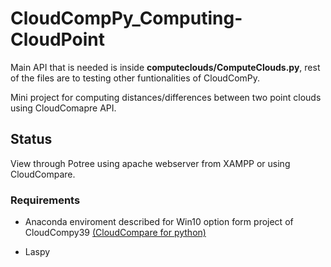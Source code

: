 <!-- [![Total Downloads](https://poser.pugx.org/aimeos/aimeos-typo3/d/total.svg)](https://packagist.org/packages/aimeos/aimeos-typo3) -->
<!-- [![Scrutinizer Code Quality](https://scrutinizer-ci.com/g/aimeos/aimeos-typo3/badges/quality-score.png?b=master)](https://scrutinizer-ci.com/g/aimeos/aimeos-typo3/?branch=master) -->
<!-- [![License](https://poser.pugx.org/aimeos/aimeos-typo3/license.svg)](https://packagist.org/packages/aimeos/aimeos-typo3) -->

# CloudCompPy_Computing-CloudPoint
Main API that is needed is inside __computeclouds/ComputeClouds.py__, rest of the files are to testing other funtionalities of CloudComPy.

Mini project for computing distances/differences between two point clouds using CloudComapre API.

## Status

View through Potree using apache webserver from XAMPP or using CloudCompare.

### Requirements

- Anaconda enviroment described for Win10 option form project of CloudCompy39
<a href="https://github.com/CloudCompare/CloudComPy/blob/master/doc/UseWindowsCondaBinary.md">(CloudCompare for python)</a>

- Laspy
<!--
 ✨ _special_ ✨

- 🔭 I’m currently working on ...
- 🌱 I’m currently learning ...
- 👯 I’m looking to collaborate on ...
- 🤔 I’m looking for help with ...
- 💬 Ask me about ...
- 📫 How to reach me: ...
- 😄 Pronouns: ...
- ⚡ Fun fact: ...
-->
